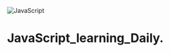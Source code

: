 ![JavaScript](https://user-images.githubusercontent.com/71172547/133285179-1507dcd6-19b0-4f1f-867a-0c0229422618.jpg)
# JavaScript_learning_Daily.


